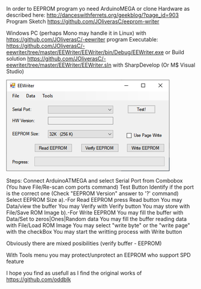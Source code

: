 In order to EEPROM program yo need
ArduinoMEGA or clone
Hardware as described here: http://danceswithferrets.org/geekblog/?page_id=903
Program Sketch https://github.com/JOliverasC/eeprom-writer

Windows PC (perhaps Mono may handle it in Linux) with https://github.com/JOliverasC/-eewriter program
Executable: https://github.com/JOliverasC/-eewriter/tree/master/EEWriter/EEWriter/bin/Debug/EEWriter.exe
or
Build solution https://github.com/JOliverasC/-eewriter/tree/master/EEWriter/EEWriter.sln with SharpDevelop (Or M$ Visual Studio)

![ScreenShot capture](https://github.com/JOliverasC/-eewriter/blob/master/Docs/EEWriterSreenShot.png)

Steps: 
Connect ArduinoATMEGA and select Serial Port from Combobox (You have File/Re-scan com ports command)
Test Button Identify if the port is the correct one (Check "EEPROM Version" answer to '?' command)
Select EEPROM Size
a).-For Read EEPROM press Read button
   You may Data/view the buffer 
   You may Verify with Verify button
   You may store with File/Save ROM Image
b).-For Write EEPROM
   You may fill the buffer with Data/Set to zeros|Ones|Random data
   You may fill the buffer reading data with File/Load ROM Image
   You may select "write byte" or the "write page" with the checkBox
   You may start the writting process with Write button

Obviously there are mixed posibilities (verify buffer - EEPROM)  

With Tools menu you may protect/unprotect an EEPROM who support SPD feature

I hope you find as usefull as I find the original works of https://github.com/oddblk 
